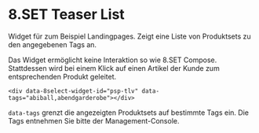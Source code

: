 # 8.SET Teaser List

Widget für zum Beispiel Landingpages. Zeigt eine Liste von Produktsets zu den angegebenen Tags an.

Das Widget ermöglicht keine Interaktion so wie 8.SET Compose. Stattdessen wird bei einem Klick auf einen Artikel der Kunde zum entsprechenden Produkt geleitet.

```markup
<div data-8select-widget-id="psp-tlv" data-tags="abiball,abendgarderobe"></div>
```

`data-tags` grenzt die angezeigten Produktsets auf bestimmte Tags ein. Die Tags entnehmen Sie bitte der Management-Console.

